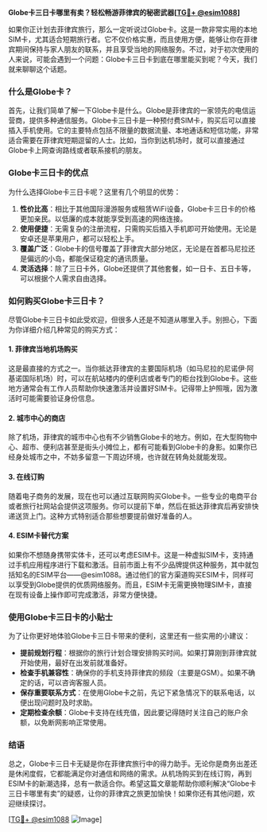 **Globe卡三日卡哪里有卖？轻松畅游菲律宾的秘密武器[[TG💪+ @esim1088](https://t.me/s/esim1088)]**

如果你正计划去菲律宾旅行，那么一定听说过Globe卡。这是一款非常实用的本地SIM卡，尤其适合短期旅行者。它不仅价格实惠，而且使用方便，能够让你在菲律宾期间保持与家人朋友的联系，并且享受当地的网络服务。不过，对于初次使用的人来说，可能会遇到一个问题：Globe卡三日卡到底在哪里能买到呢？今天，我们就来聊聊这个话题。

### 什么是Globe卡？

首先，让我们简单了解一下Globe卡是什么。Globe是菲律宾的一家领先的电信运营商，提供多种通信服务。Globe卡三日卡是一种预付费SIM卡，购买后可以直接插入手机使用。它的主要特点包括不限量的数据流量、本地通话和短信功能，非常适合需要在菲律宾短期逗留的人士。比如，当你到达机场时，就可以直接通过Globe卡上网查询路线或者联系接机的朋友。

### Globe卡三日卡的优点

为什么选择Globe卡三日卡呢？这里有几个明显的优势：

1. **性价比高**：相比于其他国际漫游服务或租赁WiFi设备，Globe卡三日卡的价格更加亲民。以低廉的成本就能享受到高速的网络连接。
2. **使用便捷**：无需复杂的注册流程，只需购买后插入手机即可开始使用。无论是安卓还是苹果用户，都可以轻松上手。
3. **覆盖广泛**：Globe卡的信号覆盖了菲律宾大部分地区，无论是在首都马尼拉还是偏远的小岛，都能保证稳定的通讯质量。
4. **灵活选择**：除了三日卡外，Globe还提供了其他套餐，如一日卡、五日卡等，可以根据个人需求自由选择。

### 如何购买Globe卡三日卡？

尽管Globe卡三日卡如此受欢迎，但很多人还是不知道从哪里入手。别担心，下面为你详细介绍几种常见的购买方式：

#### 1. 菲律宾当地机场购买
这是最直接的方式之一。当你抵达菲律宾的主要国际机场（如马尼拉的尼诺伊·阿基诺国际机场）时，可以在航站楼内的便利店或者专门的柜台找到Globe卡。这些地方通常会有工作人员帮助你快速激活并设置好SIM卡。记得带上护照哦，因为激活时可能需要验证身份信息。

#### 2. 城市中心的商店
除了机场，菲律宾的城市中心也有不少销售Globe卡的地方。例如，在大型购物中心、超市、便利店甚至是街头小摊位上，都有可能看到Globe卡的身影。如果你已经身处城市之中，不妨多留意一下周边环境，也许就在转角处就能发现。

#### 3. 在线订购
随着电子商务的发展，现在也可以通过互联网购买Globe卡。一些专业的电商平台或者旅行社网站会提供这项服务。你可以提前下单，然后在抵达菲律宾后再安排快递送货上门。这种方式特别适合那些想要提前做好准备的人。

#### 4. ESIM卡替代方案
如果你不想随身携带实体卡，还可以考虑ESIM卡。这是一种虚拟SIM卡，支持通过手机应用程序进行下载和激活。目前市面上有不少品牌提供这种服务，其中就包括知名的ESIM平台——@esim1088。通过他们的官方渠道购买ESIM卡，同样可以享受到Globe提供的优质网络服务。而且，ESIM卡无需更换物理SIM卡，直接在现有设备上操作即可完成激活，非常方便快捷。

### 使用Globe卡三日卡的小贴士

为了让你更好地体验Globe卡三日卡带来的便利，这里还有一些实用的小建议：

- **提前规划行程**：根据你的旅行计划合理安排购买时间。如果打算刚到菲律宾就开始使用，最好在出发前就准备好。
- **检查手机兼容性**：确保你的手机支持菲律宾的频段（主要是GSM）。如果不确定的话，可以咨询客服人员。
- **保存重要联系方式**：在使用Globe卡之前，先记下紧急情况下的联系电话，以便出现问题时及时求助。
- **定期检查余额**：Globe卡支持在线充值，因此要记得随时关注自己的账户余额，以免断网影响正常使用。

### 结语

总之，Globe卡三日卡无疑是你在菲律宾旅行中的得力助手。无论你是商务出差还是休闲度假，它都能满足你对通信和网络的需求。从机场购买到在线订购，再到ESIM卡的新潮选择，总有一款适合你。希望这篇文章能帮助你顺利解决“Globe卡三日卡哪里有卖”的疑惑，让你的菲律宾之旅更加愉快！如果你还有其他问题，欢迎继续探讨。

[[TG💪+ @esim1088](https://t.me/s/esim1088) ![Image](https://i.postimg.cc/4NQfJmqS/Snipaste-2025-05-13-00-14-12.png)]